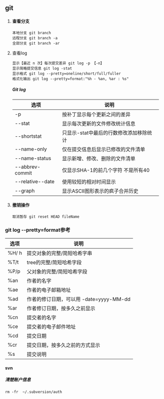 ## git

1. #### 查看分支

   ```
   本地分支 git branch
   远程分支 git branch -a
   全部分支 git branch -ar
   ```

2. 查看log

   ```
   显示【最近 n 次】每次提交差异 git log -p 【-n】
   显示简略提交信息 git log -stat
   显示格式 git log --pretty=oneline/short/full/fuller
   格式化输出 git log --pretty=format:"%h - %an, %ar : %s"
   ```

   ##### Git log

   | 选项             | 说明                                    |
   | ---------------- | --------------------------------------- |
   | -p               | 按补丁显示每个更新之间的差异            |
   | --stat           | 显示每次更新的文件修改统计信息          |
   | --shortstat      | 只显示-stat中最后的行数修改添加移除统计 |
   | --name-only      | 仅在提交信息后显示已修改的文件清单      |
   | --name-status    | 显示新增、修改、删除的文件清单          |
   | --abbrev-commit  | 仅显示SHA-1的前几个字符 不是所有40      |
   | --relative--date | 使用较短的相对时间显示                  |
   | --graph          | 显示ASCII图形表示的疯子合并历史         |

3. #### 撤销操作

   ```
   取消暂存 git reset HEAD fileName 
   ```

   













### git log --pretty=format参考

| 选项  | 说明                                    |
| ----- | --------------------------------------- |
| %H/ h | 提交对象的完整/简短哈希字串             |
| %T/t  | tree的完整/简短哈希字段                 |
| %P/p  | 父对象的完整/简短哈希字段               |
| %an   | 作者的名字                              |
| %ae   | 作者的电子邮箱地址                      |
| %ad   | 作者的修订日期，可以用 -date=yyyy-MM-dd |
| %ar   | 作者修订日期，按多久之前显示            |
| %cn   | 提交者的名字                            |
| %ce   | 提交者的电子邮件地址                    |
| %cd   | 提交日期                                |
| %cr   | 提交日期，按多久之前的方式显示          |
| %s    | 提交说明                                |

#### svn

##### 清楚账户信息

```
rm -fr  ~/.subversion/auth
```

